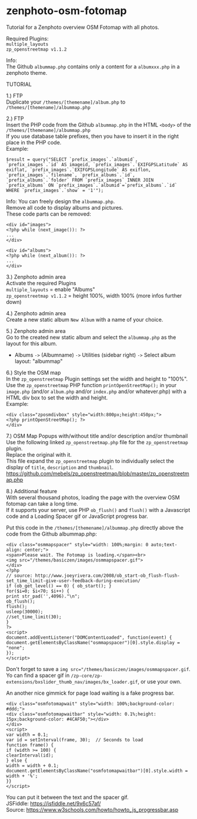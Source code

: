 # zenphoto-osm-fotomap
Tutorial for a Zenphoto overview OSM Fotomap with all photos.   

Required Plugins:   
`multiple_layouts`   
`zp_openstreetmap v1.1.2`   

Info:   
The Github `albummap.php` contains only a content for a `albumxxx.php` in a zenphoto theme.   

TUTORIAL   

1.) FTP   
Duplicate your `/themes/[themename]/album.php` to `/themes/[themename]/albummap.php`   

2.) FTP   
Insert the PHP code from the Github `albummap.php` in the HTML `<body>` of the `/themes/[themename]/albummap.php`  
If you use database table prefixes, then you have to insert it in the right place in the PHP code.   
Example:    
<pre><code>$result = query("SELECT `prefix_images`.`albumid`, `prefix_images`.`id` AS imageid, `prefix_images`.`EXIFGPSLatitude` AS exiflat, `prefix_images`.`EXIFGPSLongitude` AS exiflon, `prefix_images`.`filename`, `prefix_albums`.`id`, `prefix_albums`.`folder` FROM `prefix_images` INNER JOIN `prefix_albums` ON `prefix_images`.`albumid`=`prefix_albums`.`id` WHERE `prefix_images`.`show` = '1'");</code></pre>    
   
Info: You can freely design the `albummap.php`.   
Remove all code to display albums and pictures.   
These code parts can be removed:   
<pre><code>&lt;div id="images"&gt;
&lt;?php while (next_image()): ?&gt;
...
&lt;/div&gt;</code></pre>
<pre><code>&lt;div id="albums"&gt;
&lt;?php while (next_album()): ?&gt;
...
&lt;/div&gt;</code></pre>   

3.) Zenphoto admin area   
Activate the required Plugins   
`multiple_layouts` = enable "Albums"   
`zp_openstreetmap v1.1.2` = height 100%, width 100% (more infos further down)   

4.)  Zenphoto admin area   
Create a new static album `New Album` with a name of your choice.      

5.)  Zenphoto admin area   
Go to the created new static album and select the `albummap.php` as the layout for this album.   
- Albums `->` (Albumname) `->` Utilities (sidebar right) `->` Select album layout: "albummap"   

6.) Style the OSM map   
In the `zp_openstreetmap` Plugin settings set the width and height to "100%".   
Use the `zp_openstreetmap` PHP function `printOpenStreetMap();` in your `image.php` (and/or `album.php` and/or `index.php` and/or whatever.php) with a HTML div box to set the width and height.   
Example:   
<pre><code>&lt;div class="zposmdivbox" style="width:800px;height:450px;"&gt;
&lt;?php printOpenStreetMap(); ?&gt;
&lt;/div&gt;</code></pre>   

7.) OSM Map Popups with/without title and/or description and/or thumbnail   
Use the following linked `zp_openstreetmap.php` file for the `zp_openstreetmap` plugin.   
Replace the original with it.  
This file expand the `zp_openstreetmap` plugin to individually select the display of `title`, `description` and `thumbnail`.   
https://github.com/mebels/zp_openstreetmap/blob/master/zp_openstreetmap.php

8.) Additional feature   
With several thousand photos, loading the page with the overview OSM fotomap can take a long time.   
If it supports your server, use PHP `ob_flush()` and `flush()` with a Javascript code and a Loading Spacer gif or JavaScript progress bar.   
   
Put this code in the `/themes/[themename]/albummap.php` directly above the code from the Github albummap.php:   
<pre><code>&lt;div class="osmmapspacer" style="width: 100%;margin: 0 auto;text-align: center;"&gt;
&lt;span&gt;Please wait. The Fotomap is loading.&lt;/span&gt;&lt;br&gt;
&lt;img src="/themes/basiczen/images/osmmapspacer.gif"&gt;
&lt;/div&gt;
&lt;?php
// source: http://www.joeyrivera.com/2008/ob_start-ob_flush-flush-set_time_limit-give-user-feedback-during-execution/
if (ob_get_level() == 0) { ob_start(); }
for($i=0; $i<70; $i++) {
print str_pad('',4096)."\n";
ob_flush();
flush();
usleep(30000);
//set_time_limit(30); 
}
?&gt;
&lt;script&gt;
document.addEventListener("DOMContentLoaded", function(event) { 
document.getElementsByClassName("osmmapspacer")[0].style.display = "none";
});
&lt;/script&gt;
</code></pre>
Don't forget to save a `img src="/themes/basiczen/images/osmmapspacer.gif`.   
Yo can find a spacer gif in `/zp-core/zp-extensions/bxslider_thumb_nav/images/bx_loader.gif`, or use your own.   
   
An another nice gimmick for page load waiting is a fake progress bar.   
<pre><code>&lt;div class="osmfotomapwait" style="width: 100%;background-color: #ddd;"&gt;
&lt;div class="osmfotomapwaitbar" style="width: 0.1%;height: 15px;background-color: #4CAF50;"&gt;&lt;/div&gt;
&lt;/div&gt;
&lt;script&gt;
var width = 0.1;
var id = setInterval(frame, 30);  // Seconds to load
function frame() {
if (width &gt;= 100) {
clearInterval(id);
} else {
width = width + 0.1;
document.getElementsByClassName("osmfotomapwaitbar")[0].style.width = width + '%';
}}
&lt;/script&gt;</code></pre>   
You can put it between the text and the spacer gif.    
JSFiddle: https://jsfiddle.net/9x6c57af/   
Source: https://www.w3schools.com/howto/howto_js_progressbar.asp
